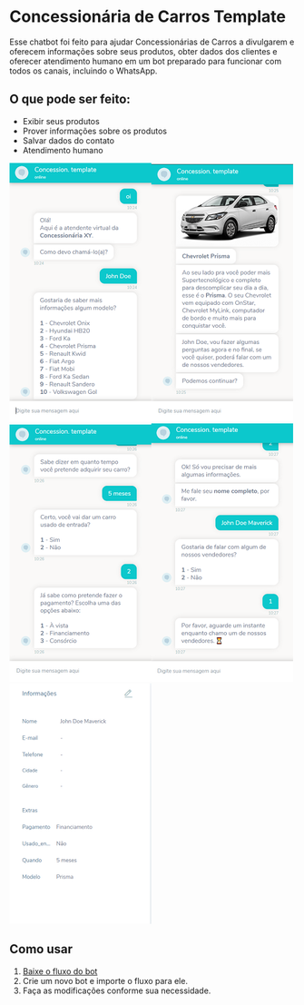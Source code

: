 # Concessionária de Carros Template
Esse chatbot foi feito para ajudar Concessionárias de Carros a divulgarem e oferecem informações sobre seus produtos, obter dados dos clientes e oferecer atendimento humano em um bot preparado para funcionar com todos os canais, incluindo o WhatsApp.

## O que pode ser feito:
* Exibir seus produtos
* Prover informações sobre os produtos
* Salvar dados do contato
* Atendimento humano

![](images/Exemplo01.png)![](images/Exemplo02.png)<br>
![](images/Exemplo03.png)![](images/Exemplo04.png)<br>
![](images/Exemplo05.png)

## Como usar
1. [Baixe o fluxo do bot](https://github.com/takenet/blip-tools/blob/master/Templates/Car%20Dealership%20Template%20(multichannel)/carDealership_template.json)
2. Crie um novo bot e importe o fluxo para ele.
3. Faça as modificações conforme sua necessidade.